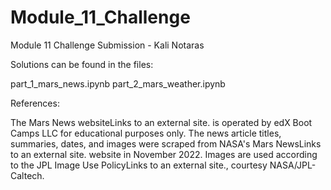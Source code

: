 # Module_11_Challenge
Module 11 Challenge Submission - Kali Notaras

Solutions can be found in the files:

part_1_mars_news.ipynb
part_2_mars_weather.ipynb

References:

The Mars News websiteLinks to an external site. is operated by edX Boot Camps LLC for educational purposes only. 
The news article titles, summaries, dates, and images were scraped from NASA's Mars NewsLinks to an external site. website in November 2022. 
Images are used according to the JPL Image Use PolicyLinks to an external site., courtesy NASA/JPL-Caltech.
